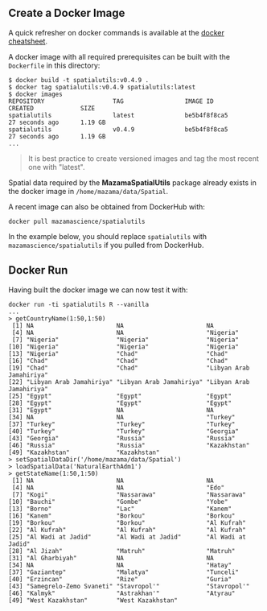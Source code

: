 ## Create a Docker Image ##

A quick refresher on docker commands is available at the [docker cheatsheet](https://github.com/wsargent/docker-cheat-sheet).

A docker image with all required prerequisites can be built with the `Dockerfile` in this directory:

```
$ docker build -t spatialutils:v0.4.9 .
$ docker tag spatialutils:v0.4.9 spatialutils:latest
$ docker images
REPOSITORY                   TAG                 IMAGE ID            CREATED             SIZE
spatialutils                 latest              be5b4f8f8ca5        27 seconds ago      1.19 GB
spatialutils                 v0.4.9              be5b4f8f8ca5        27 seconds ago      1.19 GB
...
```

> It is best practice to create versioned images and tag the most recent one with "latest".

Spatial data required by the **MazamaSpatialUtils** package already exists in the docker image in `/home/mazama/data/Spatial`.

A recent image can also be obtained from DockerHub with:

```
docker pull mazamascience/spatialutils
```

In the example below, you should replace ```spatialutils``` with ```mazamascience/spatialutils``` if you pulled from DockerHub.

## Docker Run ##

Having built the docker image we can now test it with:

```
docker run -ti spatialutils R --vanilla
...
> getCountryName(1:50,1:50)
 [1] NA                       NA                       NA                      
 [4] NA                       NA                       "Nigeria"               
 [7] "Nigeria"                "Nigeria"                "Nigeria"               
[10] "Nigeria"                "Nigeria"                "Nigeria"               
[13] "Nigeria"                "Chad"                   "Chad"                  
[16] "Chad"                   "Chad"                   "Chad"                  
[19] "Chad"                   "Chad"                   "Libyan Arab Jamahiriya"
[22] "Libyan Arab Jamahiriya" "Libyan Arab Jamahiriya" "Libyan Arab Jamahiriya"
[25] "Egypt"                  "Egypt"                  "Egypt"                 
[28] "Egypt"                  "Egypt"                  "Egypt"                 
[31] "Egypt"                  NA                       NA                      
[34] NA                       NA                       "Turkey"                
[37] "Turkey"                 "Turkey"                 "Turkey"                
[40] "Turkey"                 "Turkey"                 "Georgia"               
[43] "Georgia"                "Russia"                 "Russia"                
[46] "Russia"                 "Russia"                 "Kazakhstan"            
[49] "Kazakhstan"             "Kazakhstan"            
> setSpatialDataDir('/home/mazama/data/Spatial')
> loadSpatialData('NaturalEarthAdm1')
> getStateName(1:50,1:50)
 [1] NA                       NA                       NA                      
 [4] NA                       NA                       "Edo"                   
 [7] "Kogi"                   "Nassarawa"              "Nassarawa"             
[10] "Bauchi"                 "Gombe"                  "Yobe"                  
[13] "Borno"                  "Lac"                    "Kanem"                 
[16] "Kanem"                  "Borkou"                 "Borkou"                
[19] "Borkou"                 "Borkou"                 "Al Kufrah"             
[22] "Al Kufrah"              "Al Kufrah"              "Al Kufrah"             
[25] "Al Wadi at Jadid"       "Al Wadi at Jadid"       "Al Wadi at Jadid"      
[28] "Al Jizah"               "Matruh"                 "Matruh"                
[31] "Al Gharbiyah"           NA                       NA                      
[34] NA                       NA                       "Hatay"                 
[37] "Gaziantep"              "Malatya"                "Tunceli"               
[40] "Erzincan"               "Rize"                   "Guria"                 
[43] "Samegrelo-Zemo Svaneti" "Stavropol'"             "Stavropol'"            
[46] "Kalmyk"                 "Astrakhan'"             "Atyrau"                
[49] "West Kazakhstan"        "West Kazakhstan"       
```

